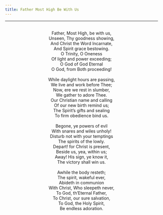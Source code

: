 ```yaml
---
title: Father Most High Be With Us
---
```


---
<center>
<br/>
Father, Most High, be with us,<br/>
Unseen, Thy goodness showing,<br/>
And Christ the Word Incarnate,<br/>
And Spirit grace bestowing.<br/>
O Trinity, O Oneness<br/>
Of light and power exceeding;<br/>
O God of God Eternal<br/>
O God, from Both proceeding!<br/>
<br/>
While daylight hours are passing,<br/>
We live and work before Thee;<br/>
Now, ere we rest in slumber,<br/>
We gather to adore Thee.<br/>
Our Christian name and calling<br/>
Of our new birth remind us;<br/>
The Spirit’s gifts and sealing<br/>
To firm obedience bind us.<br/>
<br/>
Begone, ye powers of evil<br/>
With snares and wiles unholy!<br/>
Disturb not with your temptings<br/>
The spirits of the lowly.<br/>
Depart! for Christ is present,<br/>
Beside us, yea, within us;<br/>
Away! His sign, ye know it,<br/>
The victory shall win us.<br/>
<br/>
Awhile the body resteth;<br/>
The spirit, wakeful ever,<br/>
Abideth in communion<br/>
With Christ, Who sleepeth never,<br/>
To God, th’Eternal Father,<br/>
To Christ, our sure salvation,<br/>
To God, the Holy Spirit,<br/>
Be endless adoration.<br/>

</center>